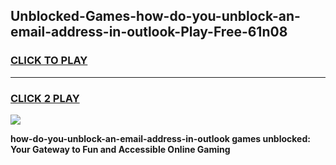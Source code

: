
## Unblocked-Games-how-do-you-unblock-an-email-address-in-outlook-Play-Free-61n08
<h3>
<a href="https://premium76.site?title=how-do-you-unblock-an-email-address-in-outlook&ref=10A">CLICK TO PLAY</a></h3>
<hr>

<h3>
<a href="https://premium76.site?title=how-do-you-unblock-an-email-address-in-outlook&ref=10A">CLICK 2 PLAY</a>
  
</h3>

<a href="https://premium76.site?title=how-do-you-unblock-an-email-address-in-outlook&ref=10A"><img src="https://clearcache.store/games.png"></a>


**how-do-you-unblock-an-email-address-in-outlook games unblocked: Your Gateway to Fun and Accessible Online Gaming**
